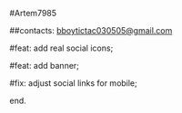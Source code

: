 #Artem7985

##contacts: bboytictac030505@gmail.com

#feat: add real social icons;

#feat: add banner;

#fix: adjust social links for mobile;

end.

